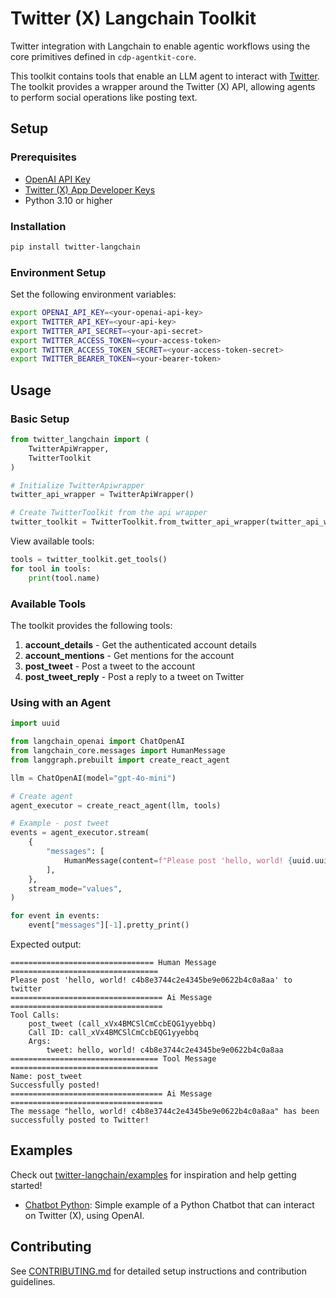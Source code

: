 # Twitter (X) Langchain Toolkit
Twitter integration with Langchain to enable agentic workflows using the core primitives defined in `cdp-agentkit-core`.

This toolkit contains tools that enable an LLM agent to interact with [Twitter](https://developer.x.com/en/docs/x-api). The toolkit provides a wrapper around the Twitter (X) API, allowing agents to perform social operations like posting text.

## Setup

### Prerequisites

- [OpenAI API Key](https://platform.openai.com/api-keys)
- [Twitter (X) App Developer Keys](https://developer.x.com/en/portal/dashboard)
- Python 3.10 or higher

### Installation

```bash
pip install twitter-langchain
```

### Environment Setup

Set the following environment variables:

```bash
export OPENAI_API_KEY=<your-openai-api-key>
export TWITTER_API_KEY=<your-api-key>
export TWITTER_API_SECRET=<your-api-secret>
export TWITTER_ACCESS_TOKEN=<your-access-token>
export TWITTER_ACCESS_TOKEN_SECRET=<your-access-token-secret>
export TWITTER_BEARER_TOKEN=<your-bearer-token>
```

## Usage

### Basic Setup

```python
from twitter_langchain import (
    TwitterApiWrapper,
    TwitterToolkit
)

# Initialize TwitterApiwrapper
twitter_api_wrapper = TwitterApiWrapper()

# Create TwitterToolkit from the api wrapper
twitter_toolkit = TwitterToolkit.from_twitter_api_wrapper(twitter_api_wrapper)
```

View available tools:
```python
tools = twitter_toolkit.get_tools()
for tool in tools:
    print(tool.name)
```

### Available Tools

The toolkit provides the following tools:

1. **account_details** - Get the authenticated account details
2. **account_mentions** - Get mentions for the account
3. **post_tweet** - Post a tweet to the account
3. **post_tweet_reply** - Post a reply to a tweet on Twitter

### Using with an Agent

```python
import uuid

from langchain_openai import ChatOpenAI
from langchain_core.messages import HumanMessage
from langgraph.prebuilt import create_react_agent

llm = ChatOpenAI(model="gpt-4o-mini")

# Create agent
agent_executor = create_react_agent(llm, tools)

# Example - post tweet
events = agent_executor.stream(
    {
        "messages": [
            HumanMessage(content=f"Please post 'hello, world! {uuid.uuid4().hex}' to twitter"),
        ],
    },
    stream_mode="values",
)

for event in events:
    event["messages"][-1].pretty_print()
```

Expected output:
```
================================ Human Message =================================
Please post 'hello, world! c4b8e3744c2e4345be9e0622b4c0a8aa' to twitter
================================== Ai Message ==================================
Tool Calls:
    post_tweet (call_xVx4BMCSlCmCcbEQG1yyebbq)
    Call ID: call_xVx4BMCSlCmCcbEQG1yyebbq
    Args:
        tweet: hello, world! c4b8e3744c2e4345be9e0622b4c0a8aa
================================= Tool Message =================================
Name: post_tweet
Successfully posted!
================================== Ai Message ==================================
The message "hello, world! c4b8e3744c2e4345be9e0622b4c0a8aa" has been successfully posted to Twitter!
```

## Examples

Check out [twitter-langchain/examples](../examples) for inspiration and help getting started!
- [Chatbot Python](../examples/chatbot-python/README.md): Simple example of a Python Chatbot that can interact on Twitter (X), using OpenAI.

## Contributing

See [CONTRIBUTING.md](../../CONTRIBUTING.md) for detailed setup instructions and contribution guidelines.
